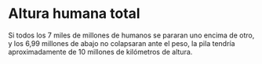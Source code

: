 # Altura humana total

Si todos los 7 miles de millones de humanos se pararan uno encima de otro, y los
6,99 millones de abajo no colapsaran ante el peso, la pila tendría
aproximadamente de 10 millones de kilómetros de altura.

